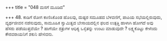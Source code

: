 +++
title = "048 ಮಸಗೆ ಮೂಡಿದ"

+++
48. ಕಾಡಿಗೆ ರೋಗ ಕಾಣಿಸಿಕೊಂಡ ಹೊಲವು, ದುಷ್ಟರ ಸಮೂಹದ ಬೆಳವಣಿಗೆ, ಪಾಪಿಯ ಸಭೆಯಲ್ಲಿರುವುದು, ವ್ಯರ್ಥಜೀವನ ನಡೆಸುವುದು, ಸಾಮೂಹಿಕ ಸ್ವಾಮಿತ್ವದ ಬೇಸಾಯದಲ್ಲಿನ ಫಲದ ಉತ್ಪತ್ತಿ ಹಾಳಾಗಿ ಹೋಗದೆ ಅವು ಹೆಸರು ಪಡೆಯುತ್ತವೆಯೇ ? ಹಾಗೆಯೇ ಶತ್ರುಗಳ ಆಧಿಕ್ಯ ಒಳ್ಳಿತನ್ನು ಉಂಟು ಮಾಡುವುದೇ ? ಲಕ್ಷ್ಯಕೊಟ್ಟು ಕೇಳೆಂದು ಕೌರವರಾಯನಿಗೆ ಶಕುನಿ ಹೇಳಿದನು.